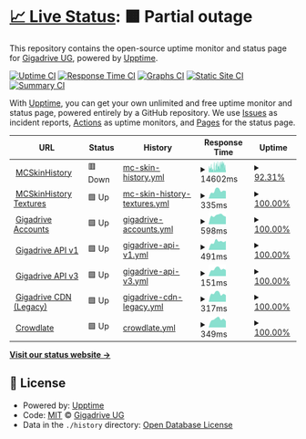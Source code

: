 # [📈 Live Status](https://status.gigadrive.network): <!--live status--> **🟧 Partial outage**

This repository contains the open-source uptime monitor and status page for [Gigadrive UG](https://gigadrivegroup.com), powered by [Upptime](https://github.com/upptime/upptime).

[![Uptime CI](https://github.com/Gigadrive/status.gigadrive.network/workflows/Uptime%20CI/badge.svg)](https://github.com/Gigadrive/status.gigadrive.network/actions?query=workflow%3A%22Uptime+CI%22)
[![Response Time CI](https://github.com/Gigadrive/status.gigadrive.network/workflows/Response%20Time%20CI/badge.svg)](https://github.com/Gigadrive/status.gigadrive.network/actions?query=workflow%3A%22Response+Time+CI%22)
[![Graphs CI](https://github.com/Gigadrive/status.gigadrive.network/workflows/Graphs%20CI/badge.svg)](https://github.com/Gigadrive/status.gigadrive.network/actions?query=workflow%3A%22Graphs+CI%22)
[![Static Site CI](https://github.com/Gigadrive/status.gigadrive.network/workflows/Static%20Site%20CI/badge.svg)](https://github.com/Gigadrive/status.gigadrive.network/actions?query=workflow%3A%22Static+Site+CI%22)
[![Summary CI](https://github.com/Gigadrive/status.gigadrive.network/workflows/Summary%20CI/badge.svg)](https://github.com/Gigadrive/status.gigadrive.network/actions?query=workflow%3A%22Summary+CI%22)

With [Upptime](https://upptime.js.org), you can get your own unlimited and free uptime monitor and status page, powered entirely by a GitHub repository. We use [Issues](https://github.com/Gigadrive/status.gigadrive.network/issues) as incident reports, [Actions](https://github.com/Gigadrive/status.gigadrive.network/actions) as uptime monitors, and [Pages](https://status.gigadrive.network) for the status page.

<!--start: status pages-->
<!-- This summary is generated by Upptime (https://github.com/upptime/upptime) -->
<!-- Do not edit this manually, your changes will be overwritten -->
<!-- prettier-ignore -->
| URL | Status | History | Response Time | Uptime |
| --- | ------ | ------- | ------------- | ------ |
| <img alt="" src="https://icons.duckduckgo.com/ip3/mcskinhistory.com.ico" height="13"> [MCSkinHistory](https://mcskinhistory.com) | 🟥 Down | [mc-skin-history.yml](https://github.com/Gigadrive/status.gigadrive.network/commits/HEAD/history/mc-skin-history.yml) | <details><summary><img alt="Response time graph" src="./graphs/mc-skin-history/response-time-week.png" height="20"> 14602ms</summary><br><a href="https://status.gigadrive.network/history/mc-skin-history"><img alt="Response time 10975" src="https://img.shields.io/endpoint?url=https%3A%2F%2Fraw.githubusercontent.com%2FGigadrive%2Fstatus.gigadrive.network%2FHEAD%2Fapi%2Fmc-skin-history%2Fresponse-time.json"></a><br><a href="https://status.gigadrive.network/history/mc-skin-history"><img alt="24-hour response time 12392" src="https://img.shields.io/endpoint?url=https%3A%2F%2Fraw.githubusercontent.com%2FGigadrive%2Fstatus.gigadrive.network%2FHEAD%2Fapi%2Fmc-skin-history%2Fresponse-time-day.json"></a><br><a href="https://status.gigadrive.network/history/mc-skin-history"><img alt="7-day response time 14602" src="https://img.shields.io/endpoint?url=https%3A%2F%2Fraw.githubusercontent.com%2FGigadrive%2Fstatus.gigadrive.network%2FHEAD%2Fapi%2Fmc-skin-history%2Fresponse-time-week.json"></a><br><a href="https://status.gigadrive.network/history/mc-skin-history"><img alt="30-day response time 14033" src="https://img.shields.io/endpoint?url=https%3A%2F%2Fraw.githubusercontent.com%2FGigadrive%2Fstatus.gigadrive.network%2FHEAD%2Fapi%2Fmc-skin-history%2Fresponse-time-month.json"></a><br><a href="https://status.gigadrive.network/history/mc-skin-history"><img alt="1-year response time 11583" src="https://img.shields.io/endpoint?url=https%3A%2F%2Fraw.githubusercontent.com%2FGigadrive%2Fstatus.gigadrive.network%2FHEAD%2Fapi%2Fmc-skin-history%2Fresponse-time-year.json"></a></details> | <details><summary><a href="https://status.gigadrive.network/history/mc-skin-history">92.31%</a></summary><a href="https://status.gigadrive.network/history/mc-skin-history"><img alt="All-time uptime 99.17%" src="https://img.shields.io/endpoint?url=https%3A%2F%2Fraw.githubusercontent.com%2FGigadrive%2Fstatus.gigadrive.network%2FHEAD%2Fapi%2Fmc-skin-history%2Fuptime.json"></a><br><a href="https://status.gigadrive.network/history/mc-skin-history"><img alt="24-hour uptime 99.99%" src="https://img.shields.io/endpoint?url=https%3A%2F%2Fraw.githubusercontent.com%2FGigadrive%2Fstatus.gigadrive.network%2FHEAD%2Fapi%2Fmc-skin-history%2Fuptime-day.json"></a><br><a href="https://status.gigadrive.network/history/mc-skin-history"><img alt="7-day uptime 92.31%" src="https://img.shields.io/endpoint?url=https%3A%2F%2Fraw.githubusercontent.com%2FGigadrive%2Fstatus.gigadrive.network%2FHEAD%2Fapi%2Fmc-skin-history%2Fuptime-week.json"></a><br><a href="https://status.gigadrive.network/history/mc-skin-history"><img alt="30-day uptime 94.55%" src="https://img.shields.io/endpoint?url=https%3A%2F%2Fraw.githubusercontent.com%2FGigadrive%2Fstatus.gigadrive.network%2FHEAD%2Fapi%2Fmc-skin-history%2Fuptime-month.json"></a><br><a href="https://status.gigadrive.network/history/mc-skin-history"><img alt="1-year uptime 99.06%" src="https://img.shields.io/endpoint?url=https%3A%2F%2Fraw.githubusercontent.com%2FGigadrive%2Fstatus.gigadrive.network%2FHEAD%2Fapi%2Fmc-skin-history%2Fuptime-year.json"></a></details>
| <img alt="" src="https://icons.duckduckgo.com/ip3/tx.mcskinhistory.net.ico" height="13"> [MCSkinHistory Textures](https://tx.mcskinhistory.net) | 🟩 Up | [mc-skin-history-textures.yml](https://github.com/Gigadrive/status.gigadrive.network/commits/HEAD/history/mc-skin-history-textures.yml) | <details><summary><img alt="Response time graph" src="./graphs/mc-skin-history-textures/response-time-week.png" height="20"> 335ms</summary><br><a href="https://status.gigadrive.network/history/mc-skin-history-textures"><img alt="Response time 370" src="https://img.shields.io/endpoint?url=https%3A%2F%2Fraw.githubusercontent.com%2FGigadrive%2Fstatus.gigadrive.network%2FHEAD%2Fapi%2Fmc-skin-history-textures%2Fresponse-time.json"></a><br><a href="https://status.gigadrive.network/history/mc-skin-history-textures"><img alt="24-hour response time 321" src="https://img.shields.io/endpoint?url=https%3A%2F%2Fraw.githubusercontent.com%2FGigadrive%2Fstatus.gigadrive.network%2FHEAD%2Fapi%2Fmc-skin-history-textures%2Fresponse-time-day.json"></a><br><a href="https://status.gigadrive.network/history/mc-skin-history-textures"><img alt="7-day response time 335" src="https://img.shields.io/endpoint?url=https%3A%2F%2Fraw.githubusercontent.com%2FGigadrive%2Fstatus.gigadrive.network%2FHEAD%2Fapi%2Fmc-skin-history-textures%2Fresponse-time-week.json"></a><br><a href="https://status.gigadrive.network/history/mc-skin-history-textures"><img alt="30-day response time 338" src="https://img.shields.io/endpoint?url=https%3A%2F%2Fraw.githubusercontent.com%2FGigadrive%2Fstatus.gigadrive.network%2FHEAD%2Fapi%2Fmc-skin-history-textures%2Fresponse-time-month.json"></a><br><a href="https://status.gigadrive.network/history/mc-skin-history-textures"><img alt="1-year response time 358" src="https://img.shields.io/endpoint?url=https%3A%2F%2Fraw.githubusercontent.com%2FGigadrive%2Fstatus.gigadrive.network%2FHEAD%2Fapi%2Fmc-skin-history-textures%2Fresponse-time-year.json"></a></details> | <details><summary><a href="https://status.gigadrive.network/history/mc-skin-history-textures">100.00%</a></summary><a href="https://status.gigadrive.network/history/mc-skin-history-textures"><img alt="All-time uptime 100.00%" src="https://img.shields.io/endpoint?url=https%3A%2F%2Fraw.githubusercontent.com%2FGigadrive%2Fstatus.gigadrive.network%2FHEAD%2Fapi%2Fmc-skin-history-textures%2Fuptime.json"></a><br><a href="https://status.gigadrive.network/history/mc-skin-history-textures"><img alt="24-hour uptime 100.00%" src="https://img.shields.io/endpoint?url=https%3A%2F%2Fraw.githubusercontent.com%2FGigadrive%2Fstatus.gigadrive.network%2FHEAD%2Fapi%2Fmc-skin-history-textures%2Fuptime-day.json"></a><br><a href="https://status.gigadrive.network/history/mc-skin-history-textures"><img alt="7-day uptime 100.00%" src="https://img.shields.io/endpoint?url=https%3A%2F%2Fraw.githubusercontent.com%2FGigadrive%2Fstatus.gigadrive.network%2FHEAD%2Fapi%2Fmc-skin-history-textures%2Fuptime-week.json"></a><br><a href="https://status.gigadrive.network/history/mc-skin-history-textures"><img alt="30-day uptime 100.00%" src="https://img.shields.io/endpoint?url=https%3A%2F%2Fraw.githubusercontent.com%2FGigadrive%2Fstatus.gigadrive.network%2FHEAD%2Fapi%2Fmc-skin-history-textures%2Fuptime-month.json"></a><br><a href="https://status.gigadrive.network/history/mc-skin-history-textures"><img alt="1-year uptime 100.00%" src="https://img.shields.io/endpoint?url=https%3A%2F%2Fraw.githubusercontent.com%2FGigadrive%2Fstatus.gigadrive.network%2FHEAD%2Fapi%2Fmc-skin-history-textures%2Fuptime-year.json"></a></details>
| <img alt="" src="https://icons.duckduckgo.com/ip3/old.gigadrivegroup.com.ico" height="13"> [Gigadrive Accounts](https://old.gigadrivegroup.com) | 🟩 Up | [gigadrive-accounts.yml](https://github.com/Gigadrive/status.gigadrive.network/commits/HEAD/history/gigadrive-accounts.yml) | <details><summary><img alt="Response time graph" src="./graphs/gigadrive-accounts/response-time-week.png" height="20"> 598ms</summary><br><a href="https://status.gigadrive.network/history/gigadrive-accounts"><img alt="Response time 677" src="https://img.shields.io/endpoint?url=https%3A%2F%2Fraw.githubusercontent.com%2FGigadrive%2Fstatus.gigadrive.network%2FHEAD%2Fapi%2Fgigadrive-accounts%2Fresponse-time.json"></a><br><a href="https://status.gigadrive.network/history/gigadrive-accounts"><img alt="24-hour response time 505" src="https://img.shields.io/endpoint?url=https%3A%2F%2Fraw.githubusercontent.com%2FGigadrive%2Fstatus.gigadrive.network%2FHEAD%2Fapi%2Fgigadrive-accounts%2Fresponse-time-day.json"></a><br><a href="https://status.gigadrive.network/history/gigadrive-accounts"><img alt="7-day response time 598" src="https://img.shields.io/endpoint?url=https%3A%2F%2Fraw.githubusercontent.com%2FGigadrive%2Fstatus.gigadrive.network%2FHEAD%2Fapi%2Fgigadrive-accounts%2Fresponse-time-week.json"></a><br><a href="https://status.gigadrive.network/history/gigadrive-accounts"><img alt="30-day response time 598" src="https://img.shields.io/endpoint?url=https%3A%2F%2Fraw.githubusercontent.com%2FGigadrive%2Fstatus.gigadrive.network%2FHEAD%2Fapi%2Fgigadrive-accounts%2Fresponse-time-month.json"></a><br><a href="https://status.gigadrive.network/history/gigadrive-accounts"><img alt="1-year response time 688" src="https://img.shields.io/endpoint?url=https%3A%2F%2Fraw.githubusercontent.com%2FGigadrive%2Fstatus.gigadrive.network%2FHEAD%2Fapi%2Fgigadrive-accounts%2Fresponse-time-year.json"></a></details> | <details><summary><a href="https://status.gigadrive.network/history/gigadrive-accounts">100.00%</a></summary><a href="https://status.gigadrive.network/history/gigadrive-accounts"><img alt="All-time uptime 99.99%" src="https://img.shields.io/endpoint?url=https%3A%2F%2Fraw.githubusercontent.com%2FGigadrive%2Fstatus.gigadrive.network%2FHEAD%2Fapi%2Fgigadrive-accounts%2Fuptime.json"></a><br><a href="https://status.gigadrive.network/history/gigadrive-accounts"><img alt="24-hour uptime 100.00%" src="https://img.shields.io/endpoint?url=https%3A%2F%2Fraw.githubusercontent.com%2FGigadrive%2Fstatus.gigadrive.network%2FHEAD%2Fapi%2Fgigadrive-accounts%2Fuptime-day.json"></a><br><a href="https://status.gigadrive.network/history/gigadrive-accounts"><img alt="7-day uptime 100.00%" src="https://img.shields.io/endpoint?url=https%3A%2F%2Fraw.githubusercontent.com%2FGigadrive%2Fstatus.gigadrive.network%2FHEAD%2Fapi%2Fgigadrive-accounts%2Fuptime-week.json"></a><br><a href="https://status.gigadrive.network/history/gigadrive-accounts"><img alt="30-day uptime 100.00%" src="https://img.shields.io/endpoint?url=https%3A%2F%2Fraw.githubusercontent.com%2FGigadrive%2Fstatus.gigadrive.network%2FHEAD%2Fapi%2Fgigadrive-accounts%2Fuptime-month.json"></a><br><a href="https://status.gigadrive.network/history/gigadrive-accounts"><img alt="1-year uptime 99.99%" src="https://img.shields.io/endpoint?url=https%3A%2F%2Fraw.githubusercontent.com%2FGigadrive%2Fstatus.gigadrive.network%2FHEAD%2Fapi%2Fgigadrive-accounts%2Fuptime-year.json"></a></details>
| <img alt="" src="https://icons.duckduckgo.com/ip3/api.gigadrivegroup.com.ico" height="13"> [Gigadrive API v1](https://api.gigadrivegroup.com) | 🟩 Up | [gigadrive-api-v1.yml](https://github.com/Gigadrive/status.gigadrive.network/commits/HEAD/history/gigadrive-api-v1.yml) | <details><summary><img alt="Response time graph" src="./graphs/gigadrive-api-v1/response-time-week.png" height="20"> 491ms</summary><br><a href="https://status.gigadrive.network/history/gigadrive-api-v1"><img alt="Response time 526" src="https://img.shields.io/endpoint?url=https%3A%2F%2Fraw.githubusercontent.com%2FGigadrive%2Fstatus.gigadrive.network%2FHEAD%2Fapi%2Fgigadrive-api-v1%2Fresponse-time.json"></a><br><a href="https://status.gigadrive.network/history/gigadrive-api-v1"><img alt="24-hour response time 537" src="https://img.shields.io/endpoint?url=https%3A%2F%2Fraw.githubusercontent.com%2FGigadrive%2Fstatus.gigadrive.network%2FHEAD%2Fapi%2Fgigadrive-api-v1%2Fresponse-time-day.json"></a><br><a href="https://status.gigadrive.network/history/gigadrive-api-v1"><img alt="7-day response time 491" src="https://img.shields.io/endpoint?url=https%3A%2F%2Fraw.githubusercontent.com%2FGigadrive%2Fstatus.gigadrive.network%2FHEAD%2Fapi%2Fgigadrive-api-v1%2Fresponse-time-week.json"></a><br><a href="https://status.gigadrive.network/history/gigadrive-api-v1"><img alt="30-day response time 504" src="https://img.shields.io/endpoint?url=https%3A%2F%2Fraw.githubusercontent.com%2FGigadrive%2Fstatus.gigadrive.network%2FHEAD%2Fapi%2Fgigadrive-api-v1%2Fresponse-time-month.json"></a><br><a href="https://status.gigadrive.network/history/gigadrive-api-v1"><img alt="1-year response time 526" src="https://img.shields.io/endpoint?url=https%3A%2F%2Fraw.githubusercontent.com%2FGigadrive%2Fstatus.gigadrive.network%2FHEAD%2Fapi%2Fgigadrive-api-v1%2Fresponse-time-year.json"></a></details> | <details><summary><a href="https://status.gigadrive.network/history/gigadrive-api-v1">100.00%</a></summary><a href="https://status.gigadrive.network/history/gigadrive-api-v1"><img alt="All-time uptime 99.99%" src="https://img.shields.io/endpoint?url=https%3A%2F%2Fraw.githubusercontent.com%2FGigadrive%2Fstatus.gigadrive.network%2FHEAD%2Fapi%2Fgigadrive-api-v1%2Fuptime.json"></a><br><a href="https://status.gigadrive.network/history/gigadrive-api-v1"><img alt="24-hour uptime 100.00%" src="https://img.shields.io/endpoint?url=https%3A%2F%2Fraw.githubusercontent.com%2FGigadrive%2Fstatus.gigadrive.network%2FHEAD%2Fapi%2Fgigadrive-api-v1%2Fuptime-day.json"></a><br><a href="https://status.gigadrive.network/history/gigadrive-api-v1"><img alt="7-day uptime 100.00%" src="https://img.shields.io/endpoint?url=https%3A%2F%2Fraw.githubusercontent.com%2FGigadrive%2Fstatus.gigadrive.network%2FHEAD%2Fapi%2Fgigadrive-api-v1%2Fuptime-week.json"></a><br><a href="https://status.gigadrive.network/history/gigadrive-api-v1"><img alt="30-day uptime 100.00%" src="https://img.shields.io/endpoint?url=https%3A%2F%2Fraw.githubusercontent.com%2FGigadrive%2Fstatus.gigadrive.network%2FHEAD%2Fapi%2Fgigadrive-api-v1%2Fuptime-month.json"></a><br><a href="https://status.gigadrive.network/history/gigadrive-api-v1"><img alt="1-year uptime 99.99%" src="https://img.shields.io/endpoint?url=https%3A%2F%2Fraw.githubusercontent.com%2FGigadrive%2Fstatus.gigadrive.network%2FHEAD%2Fapi%2Fgigadrive-api-v1%2Fuptime-year.json"></a></details>
| <img alt="" src="https://icons.duckduckgo.com/ip3/old.gigadrivegroup.com.ico" height="13"> [Gigadrive API v3](https://old.gigadrivegroup.com/api/v3/user) | 🟩 Up | [gigadrive-api-v3.yml](https://github.com/Gigadrive/status.gigadrive.network/commits/HEAD/history/gigadrive-api-v3.yml) | <details><summary><img alt="Response time graph" src="./graphs/gigadrive-api-v3/response-time-week.png" height="20"> 151ms</summary><br><a href="https://status.gigadrive.network/history/gigadrive-api-v3"><img alt="Response time 231" src="https://img.shields.io/endpoint?url=https%3A%2F%2Fraw.githubusercontent.com%2FGigadrive%2Fstatus.gigadrive.network%2FHEAD%2Fapi%2Fgigadrive-api-v3%2Fresponse-time.json"></a><br><a href="https://status.gigadrive.network/history/gigadrive-api-v3"><img alt="24-hour response time 128" src="https://img.shields.io/endpoint?url=https%3A%2F%2Fraw.githubusercontent.com%2FGigadrive%2Fstatus.gigadrive.network%2FHEAD%2Fapi%2Fgigadrive-api-v3%2Fresponse-time-day.json"></a><br><a href="https://status.gigadrive.network/history/gigadrive-api-v3"><img alt="7-day response time 151" src="https://img.shields.io/endpoint?url=https%3A%2F%2Fraw.githubusercontent.com%2FGigadrive%2Fstatus.gigadrive.network%2FHEAD%2Fapi%2Fgigadrive-api-v3%2Fresponse-time-week.json"></a><br><a href="https://status.gigadrive.network/history/gigadrive-api-v3"><img alt="30-day response time 162" src="https://img.shields.io/endpoint?url=https%3A%2F%2Fraw.githubusercontent.com%2FGigadrive%2Fstatus.gigadrive.network%2FHEAD%2Fapi%2Fgigadrive-api-v3%2Fresponse-time-month.json"></a><br><a href="https://status.gigadrive.network/history/gigadrive-api-v3"><img alt="1-year response time 239" src="https://img.shields.io/endpoint?url=https%3A%2F%2Fraw.githubusercontent.com%2FGigadrive%2Fstatus.gigadrive.network%2FHEAD%2Fapi%2Fgigadrive-api-v3%2Fresponse-time-year.json"></a></details> | <details><summary><a href="https://status.gigadrive.network/history/gigadrive-api-v3">100.00%</a></summary><a href="https://status.gigadrive.network/history/gigadrive-api-v3"><img alt="All-time uptime 99.99%" src="https://img.shields.io/endpoint?url=https%3A%2F%2Fraw.githubusercontent.com%2FGigadrive%2Fstatus.gigadrive.network%2FHEAD%2Fapi%2Fgigadrive-api-v3%2Fuptime.json"></a><br><a href="https://status.gigadrive.network/history/gigadrive-api-v3"><img alt="24-hour uptime 100.00%" src="https://img.shields.io/endpoint?url=https%3A%2F%2Fraw.githubusercontent.com%2FGigadrive%2Fstatus.gigadrive.network%2FHEAD%2Fapi%2Fgigadrive-api-v3%2Fuptime-day.json"></a><br><a href="https://status.gigadrive.network/history/gigadrive-api-v3"><img alt="7-day uptime 100.00%" src="https://img.shields.io/endpoint?url=https%3A%2F%2Fraw.githubusercontent.com%2FGigadrive%2Fstatus.gigadrive.network%2FHEAD%2Fapi%2Fgigadrive-api-v3%2Fuptime-week.json"></a><br><a href="https://status.gigadrive.network/history/gigadrive-api-v3"><img alt="30-day uptime 100.00%" src="https://img.shields.io/endpoint?url=https%3A%2F%2Fraw.githubusercontent.com%2FGigadrive%2Fstatus.gigadrive.network%2FHEAD%2Fapi%2Fgigadrive-api-v3%2Fuptime-month.json"></a><br><a href="https://status.gigadrive.network/history/gigadrive-api-v3"><img alt="1-year uptime 99.99%" src="https://img.shields.io/endpoint?url=https%3A%2F%2Fraw.githubusercontent.com%2FGigadrive%2Fstatus.gigadrive.network%2FHEAD%2Fapi%2Fgigadrive-api-v3%2Fuptime-year.json"></a></details>
| <img alt="" src="https://icons.duckduckgo.com/ip3/cdn.gigadrivegroup.com.ico" height="13"> [Gigadrive CDN (Legacy)](https://cdn.gigadrivegroup.com) | 🟩 Up | [gigadrive-cdn-legacy.yml](https://github.com/Gigadrive/status.gigadrive.network/commits/HEAD/history/gigadrive-cdn-legacy.yml) | <details><summary><img alt="Response time graph" src="./graphs/gigadrive-cdn-legacy/response-time-week.png" height="20"> 317ms</summary><br><a href="https://status.gigadrive.network/history/gigadrive-cdn-legacy"><img alt="Response time 350" src="https://img.shields.io/endpoint?url=https%3A%2F%2Fraw.githubusercontent.com%2FGigadrive%2Fstatus.gigadrive.network%2FHEAD%2Fapi%2Fgigadrive-cdn-legacy%2Fresponse-time.json"></a><br><a href="https://status.gigadrive.network/history/gigadrive-cdn-legacy"><img alt="24-hour response time 256" src="https://img.shields.io/endpoint?url=https%3A%2F%2Fraw.githubusercontent.com%2FGigadrive%2Fstatus.gigadrive.network%2FHEAD%2Fapi%2Fgigadrive-cdn-legacy%2Fresponse-time-day.json"></a><br><a href="https://status.gigadrive.network/history/gigadrive-cdn-legacy"><img alt="7-day response time 317" src="https://img.shields.io/endpoint?url=https%3A%2F%2Fraw.githubusercontent.com%2FGigadrive%2Fstatus.gigadrive.network%2FHEAD%2Fapi%2Fgigadrive-cdn-legacy%2Fresponse-time-week.json"></a><br><a href="https://status.gigadrive.network/history/gigadrive-cdn-legacy"><img alt="30-day response time 321" src="https://img.shields.io/endpoint?url=https%3A%2F%2Fraw.githubusercontent.com%2FGigadrive%2Fstatus.gigadrive.network%2FHEAD%2Fapi%2Fgigadrive-cdn-legacy%2Fresponse-time-month.json"></a><br><a href="https://status.gigadrive.network/history/gigadrive-cdn-legacy"><img alt="1-year response time 348" src="https://img.shields.io/endpoint?url=https%3A%2F%2Fraw.githubusercontent.com%2FGigadrive%2Fstatus.gigadrive.network%2FHEAD%2Fapi%2Fgigadrive-cdn-legacy%2Fresponse-time-year.json"></a></details> | <details><summary><a href="https://status.gigadrive.network/history/gigadrive-cdn-legacy">100.00%</a></summary><a href="https://status.gigadrive.network/history/gigadrive-cdn-legacy"><img alt="All-time uptime 99.99%" src="https://img.shields.io/endpoint?url=https%3A%2F%2Fraw.githubusercontent.com%2FGigadrive%2Fstatus.gigadrive.network%2FHEAD%2Fapi%2Fgigadrive-cdn-legacy%2Fuptime.json"></a><br><a href="https://status.gigadrive.network/history/gigadrive-cdn-legacy"><img alt="24-hour uptime 100.00%" src="https://img.shields.io/endpoint?url=https%3A%2F%2Fraw.githubusercontent.com%2FGigadrive%2Fstatus.gigadrive.network%2FHEAD%2Fapi%2Fgigadrive-cdn-legacy%2Fuptime-day.json"></a><br><a href="https://status.gigadrive.network/history/gigadrive-cdn-legacy"><img alt="7-day uptime 100.00%" src="https://img.shields.io/endpoint?url=https%3A%2F%2Fraw.githubusercontent.com%2FGigadrive%2Fstatus.gigadrive.network%2FHEAD%2Fapi%2Fgigadrive-cdn-legacy%2Fuptime-week.json"></a><br><a href="https://status.gigadrive.network/history/gigadrive-cdn-legacy"><img alt="30-day uptime 100.00%" src="https://img.shields.io/endpoint?url=https%3A%2F%2Fraw.githubusercontent.com%2FGigadrive%2Fstatus.gigadrive.network%2FHEAD%2Fapi%2Fgigadrive-cdn-legacy%2Fuptime-month.json"></a><br><a href="https://status.gigadrive.network/history/gigadrive-cdn-legacy"><img alt="1-year uptime 99.99%" src="https://img.shields.io/endpoint?url=https%3A%2F%2Fraw.githubusercontent.com%2FGigadrive%2Fstatus.gigadrive.network%2FHEAD%2Fapi%2Fgigadrive-cdn-legacy%2Fuptime-year.json"></a></details>
| <img alt="" src="https://icons.duckduckgo.com/ip3/crowdlate.net.ico" height="13"> [Crowdlate](https://crowdlate.net) | 🟩 Up | [crowdlate.yml](https://github.com/Gigadrive/status.gigadrive.network/commits/HEAD/history/crowdlate.yml) | <details><summary><img alt="Response time graph" src="./graphs/crowdlate/response-time-week.png" height="20"> 349ms</summary><br><a href="https://status.gigadrive.network/history/crowdlate"><img alt="Response time 429" src="https://img.shields.io/endpoint?url=https%3A%2F%2Fraw.githubusercontent.com%2FGigadrive%2Fstatus.gigadrive.network%2FHEAD%2Fapi%2Fcrowdlate%2Fresponse-time.json"></a><br><a href="https://status.gigadrive.network/history/crowdlate"><img alt="24-hour response time 270" src="https://img.shields.io/endpoint?url=https%3A%2F%2Fraw.githubusercontent.com%2FGigadrive%2Fstatus.gigadrive.network%2FHEAD%2Fapi%2Fcrowdlate%2Fresponse-time-day.json"></a><br><a href="https://status.gigadrive.network/history/crowdlate"><img alt="7-day response time 349" src="https://img.shields.io/endpoint?url=https%3A%2F%2Fraw.githubusercontent.com%2FGigadrive%2Fstatus.gigadrive.network%2FHEAD%2Fapi%2Fcrowdlate%2Fresponse-time-week.json"></a><br><a href="https://status.gigadrive.network/history/crowdlate"><img alt="30-day response time 411" src="https://img.shields.io/endpoint?url=https%3A%2F%2Fraw.githubusercontent.com%2FGigadrive%2Fstatus.gigadrive.network%2FHEAD%2Fapi%2Fcrowdlate%2Fresponse-time-month.json"></a><br><a href="https://status.gigadrive.network/history/crowdlate"><img alt="1-year response time 435" src="https://img.shields.io/endpoint?url=https%3A%2F%2Fraw.githubusercontent.com%2FGigadrive%2Fstatus.gigadrive.network%2FHEAD%2Fapi%2Fcrowdlate%2Fresponse-time-year.json"></a></details> | <details><summary><a href="https://status.gigadrive.network/history/crowdlate">100.00%</a></summary><a href="https://status.gigadrive.network/history/crowdlate"><img alt="All-time uptime 100.00%" src="https://img.shields.io/endpoint?url=https%3A%2F%2Fraw.githubusercontent.com%2FGigadrive%2Fstatus.gigadrive.network%2FHEAD%2Fapi%2Fcrowdlate%2Fuptime.json"></a><br><a href="https://status.gigadrive.network/history/crowdlate"><img alt="24-hour uptime 100.00%" src="https://img.shields.io/endpoint?url=https%3A%2F%2Fraw.githubusercontent.com%2FGigadrive%2Fstatus.gigadrive.network%2FHEAD%2Fapi%2Fcrowdlate%2Fuptime-day.json"></a><br><a href="https://status.gigadrive.network/history/crowdlate"><img alt="7-day uptime 100.00%" src="https://img.shields.io/endpoint?url=https%3A%2F%2Fraw.githubusercontent.com%2FGigadrive%2Fstatus.gigadrive.network%2FHEAD%2Fapi%2Fcrowdlate%2Fuptime-week.json"></a><br><a href="https://status.gigadrive.network/history/crowdlate"><img alt="30-day uptime 100.00%" src="https://img.shields.io/endpoint?url=https%3A%2F%2Fraw.githubusercontent.com%2FGigadrive%2Fstatus.gigadrive.network%2FHEAD%2Fapi%2Fcrowdlate%2Fuptime-month.json"></a><br><a href="https://status.gigadrive.network/history/crowdlate"><img alt="1-year uptime 100.00%" src="https://img.shields.io/endpoint?url=https%3A%2F%2Fraw.githubusercontent.com%2FGigadrive%2Fstatus.gigadrive.network%2FHEAD%2Fapi%2Fcrowdlate%2Fuptime-year.json"></a></details>

<!--end: status pages-->

[**Visit our status website →**](https://status.gigadrive.network)

## 📄 License

- Powered by: [Upptime](https://github.com/upptime/upptime)
- Code: [MIT](./LICENSE) © [Gigadrive UG](https://gigadrivegroup.com)
- Data in the `./history` directory: [Open Database License](https://opendatacommons.org/licenses/odbl/1-0/)
